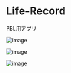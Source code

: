 # Life-Record
PBL用アプリ


![image](https://github.com/tasuku677/Life-Record/assets/78686862/004b14c7-4c0b-48b6-a5ec-341b136264c1)

![image](https://github.com/tasuku677/Life-Record/assets/78686862/06b753c1-cde8-4b1e-91f8-c4f340984fbd)

![image](https://github.com/tasuku677/Life-Record/assets/78686862/6eccab13-5d7c-4959-affa-25cddc473fbc)



